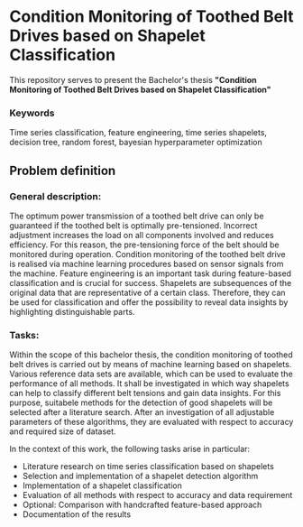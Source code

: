 # Condition Monitoring of Toothed Belt Drives based on Shapelet Classification

This repository serves to present the Bachelor's thesis **"Condition Monitoring of Toothed Belt Drives based on Shapelet Classification"**

### Keywords
Time series classification, feature engineering, time series shapelets, decision tree, random forest, bayesian hyperparameter optimization

## Problem definition

### General description:
The optimum power transmission of a toothed belt drive can only be guaranteed if the toothed belt is optimally pre-tensioned. Incorrect adjustment increases the load on all components involved and reduces efficiency. For this reason, the pre-tensioning force of the belt should be monitored during operation. Condition monitoring of the toothed belt drive is realised via machine learning procedures based on sensor signals from the machine. Feature engineering is an important task during feature-based classification and is crucial for success. Shapelets are subsequences of the original data that are representative of a certain class. Therefore, they can be used for classification and offer the possibility to reveal data insights by highlighting distinguishable parts. 

### Tasks:
Within the scope of this bachelor thesis, the condition monitoring of toothed belt drives is carried out by means of machine learning based on shapelets. Various reference data sets are available, which can be used to evaluate the performance of all methods. It shall be investigated in which way shapelets can help to classify different belt tensions and gain data insights. For this purpose, suitabele methods for the detection of good shapelets will be selected after a literature search. After an investigation of all adjustable parameters of these algorithms, they are evaluated with respect to accuracy and required size of dataset.

In the context of this work, the following tasks arise in particular:
- Literature research on time series classification based on shapelets
- Selection and implementation of a shapelet detection algorithm
- Implementation of a shapelet classification
- Evaluation of all methods with respect to accuracy and data requirement
- Optional: Comparison with handcrafted feature-based approach
- Documentation of the results


